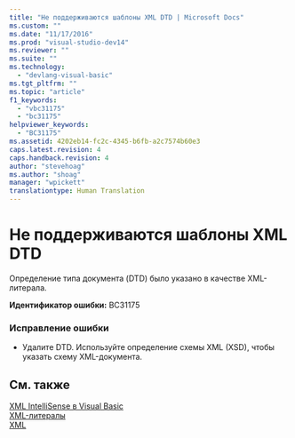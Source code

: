 ```yaml
---
title: "Не поддерживаются шаблоны XML DTD | Microsoft Docs"
ms.custom: ""
ms.date: "11/17/2016"
ms.prod: "visual-studio-dev14"
ms.reviewer: ""
ms.suite: ""
ms.technology: 
  - "devlang-visual-basic"
ms.tgt_pltfrm: ""
ms.topic: "article"
f1_keywords: 
  - "vbc31175"
  - "bc31175"
helpviewer_keywords: 
  - "BC31175"
ms.assetid: 4202eb14-fc2c-4345-b6fb-a2c7574b60e3
caps.latest.revision: 4
caps.handback.revision: 4
author: "stevehoag"
ms.author: "shoag"
manager: "wpickett"
translationtype: Human Translation
---
```

# Не поддерживаются шаблоны XML DTD
Определение типа документа \(DTD\) было указано в качестве XML\-литерала.  
  
 **Идентификатор ошибки:** BC31175  
  
### Исправление ошибки  
  
-   Удалите DTD. Используйте определение схемы XML \(XSD\), чтобы указать схему XML\-документа.  
  
## См. также  
 [XML IntelliSense в Visual Basic](../../visual-basic/programming-guide/language-features/xml/xml-intellisense.md)   
 [XML\-литералы](../../visual-basic/language-reference/xml-literals/index.md)   
 [XML](../../visual-basic/programming-guide/language-features/xml/index.md)